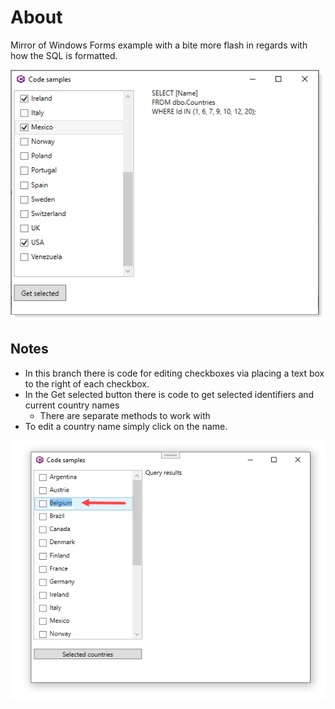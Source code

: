 ﻿# About

Mirror of Windows Forms example with a bite more flash in regards with how the SQL is formatted.

![](../assets/figure5.png)

## Notes


- In this branch there is code for editing checkboxes via placing a text box to the right of each checkbox.
- In the Get selected button there is code to get selected identifiers and current country names
  - There are separate methods to work with
- To edit a country name simply click on the name.

![](../assets/f1.png)